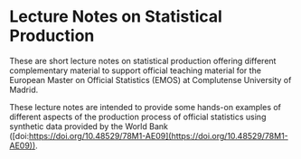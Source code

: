 # Lecture Notes on Statistical Production
These are short lecture notes on statistical production offering different complementary material to support official teaching material for the European Master on Official Statistics (EMOS) at Complutense University of Madrid.

These lecture notes are intended to provide some hands-on examples of different aspects of the production process of official statistics using synthetic data provided by the World Bank ([doi:https://doi.org/10.48529/78M1-AE09](https://doi.org/10.48529/78M1-AE09)).